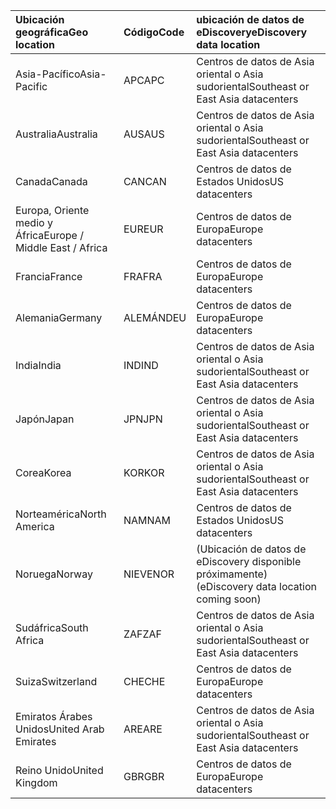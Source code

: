 
|  <span data-ttu-id="5d106-101">Ubicación geográfica</span><span class="sxs-lookup"><span data-stu-id="5d106-101">Geo location</span></span>               |  <span data-ttu-id="5d106-102">Código</span><span class="sxs-lookup"><span data-stu-id="5d106-102">Code</span></span>  |  <span data-ttu-id="5d106-103">ubicación de datos de eDiscovery</span><span class="sxs-lookup"><span data-stu-id="5d106-103">eDiscovery data location</span></span>        |
|:----------------------------|:-------|:---------------------------------|
|<span data-ttu-id="5d106-104">Asia-Pacífico</span><span class="sxs-lookup"><span data-stu-id="5d106-104">Asia-Pacific</span></span>                 |<span data-ttu-id="5d106-105">APC</span><span class="sxs-lookup"><span data-stu-id="5d106-105">APC</span></span>     |<span data-ttu-id="5d106-106">Centros de datos de Asia oriental o Asia sudoriental</span><span class="sxs-lookup"><span data-stu-id="5d106-106">Southeast or East Asia datacenters</span></span>|
|<span data-ttu-id="5d106-107">Australia</span><span class="sxs-lookup"><span data-stu-id="5d106-107">Australia</span></span>                    |<span data-ttu-id="5d106-108">AUS</span><span class="sxs-lookup"><span data-stu-id="5d106-108">AUS</span></span>     |<span data-ttu-id="5d106-109">Centros de datos de Asia oriental o Asia sudoriental</span><span class="sxs-lookup"><span data-stu-id="5d106-109">Southeast or East Asia datacenters</span></span>|
|<span data-ttu-id="5d106-110">Canada</span><span class="sxs-lookup"><span data-stu-id="5d106-110">Canada</span></span>                       |<span data-ttu-id="5d106-111">CAN</span><span class="sxs-lookup"><span data-stu-id="5d106-111">CAN</span></span>     |<span data-ttu-id="5d106-112">Centros de datos de Estados Unidos</span><span class="sxs-lookup"><span data-stu-id="5d106-112">US datacenters</span></span>                    |
|<span data-ttu-id="5d106-113">Europa, Oriente medio y África</span><span class="sxs-lookup"><span data-stu-id="5d106-113">Europe / Middle East / Africa</span></span>|<span data-ttu-id="5d106-114">EUR</span><span class="sxs-lookup"><span data-stu-id="5d106-114">EUR</span></span>     |<span data-ttu-id="5d106-115">Centros de datos de Europa</span><span class="sxs-lookup"><span data-stu-id="5d106-115">Europe datacenters</span></span>                |
|<span data-ttu-id="5d106-116">Francia</span><span class="sxs-lookup"><span data-stu-id="5d106-116">France</span></span>                       |<span data-ttu-id="5d106-117">FRA</span><span class="sxs-lookup"><span data-stu-id="5d106-117">FRA</span></span>     |<span data-ttu-id="5d106-118">Centros de datos de Europa</span><span class="sxs-lookup"><span data-stu-id="5d106-118">Europe datacenters</span></span>                |
|<span data-ttu-id="5d106-119">Alemania</span><span class="sxs-lookup"><span data-stu-id="5d106-119">Germany</span></span>                      |<span data-ttu-id="5d106-120">ALEMÁN</span><span class="sxs-lookup"><span data-stu-id="5d106-120">DEU</span></span>     |<span data-ttu-id="5d106-121">Centros de datos de Europa</span><span class="sxs-lookup"><span data-stu-id="5d106-121">Europe datacenters</span></span>                |
|<span data-ttu-id="5d106-122">India</span><span class="sxs-lookup"><span data-stu-id="5d106-122">India</span></span>                        |<span data-ttu-id="5d106-123">IND</span><span class="sxs-lookup"><span data-stu-id="5d106-123">IND</span></span>     |<span data-ttu-id="5d106-124">Centros de datos de Asia oriental o Asia sudoriental</span><span class="sxs-lookup"><span data-stu-id="5d106-124">Southeast or East Asia datacenters</span></span>|
|<span data-ttu-id="5d106-125">Japón</span><span class="sxs-lookup"><span data-stu-id="5d106-125">Japan</span></span>                        |<span data-ttu-id="5d106-126">JPN</span><span class="sxs-lookup"><span data-stu-id="5d106-126">JPN</span></span>     |<span data-ttu-id="5d106-127">Centros de datos de Asia oriental o Asia sudoriental</span><span class="sxs-lookup"><span data-stu-id="5d106-127">Southeast or East Asia datacenters</span></span>|
|<span data-ttu-id="5d106-128">Corea</span><span class="sxs-lookup"><span data-stu-id="5d106-128">Korea</span></span>                        |<span data-ttu-id="5d106-129">KOR</span><span class="sxs-lookup"><span data-stu-id="5d106-129">KOR</span></span>     |<span data-ttu-id="5d106-130">Centros de datos de Asia oriental o Asia sudoriental</span><span class="sxs-lookup"><span data-stu-id="5d106-130">Southeast or East Asia datacenters</span></span>|
|<span data-ttu-id="5d106-131">Norteamérica</span><span class="sxs-lookup"><span data-stu-id="5d106-131">North America</span></span>                |<span data-ttu-id="5d106-132">NAM</span><span class="sxs-lookup"><span data-stu-id="5d106-132">NAM</span></span>     |<span data-ttu-id="5d106-133">Centros de datos de Estados Unidos</span><span class="sxs-lookup"><span data-stu-id="5d106-133">US datacenters</span></span>                    |
|<span data-ttu-id="5d106-134">Noruega</span><span class="sxs-lookup"><span data-stu-id="5d106-134">Norway</span></span>                       |<span data-ttu-id="5d106-135">NIEVE</span><span class="sxs-lookup"><span data-stu-id="5d106-135">NOR</span></span>     |<span data-ttu-id="5d106-136">(Ubicación de datos de eDiscovery disponible próximamente)</span><span class="sxs-lookup"><span data-stu-id="5d106-136">(eDiscovery data location coming soon)</span></span>|
|<span data-ttu-id="5d106-137">Sudáfrica</span><span class="sxs-lookup"><span data-stu-id="5d106-137">South Africa</span></span>                 |<span data-ttu-id="5d106-138">ZAF</span><span class="sxs-lookup"><span data-stu-id="5d106-138">ZAF</span></span>     |<span data-ttu-id="5d106-139">Centros de datos de Asia oriental o Asia sudoriental</span><span class="sxs-lookup"><span data-stu-id="5d106-139">Southeast or East Asia datacenters</span></span>|
|<span data-ttu-id="5d106-140">Suiza</span><span class="sxs-lookup"><span data-stu-id="5d106-140">Switzerland</span></span>                  |<span data-ttu-id="5d106-141">CHE</span><span class="sxs-lookup"><span data-stu-id="5d106-141">CHE</span></span>     |<span data-ttu-id="5d106-142">Centros de datos de Europa</span><span class="sxs-lookup"><span data-stu-id="5d106-142">Europe datacenters</span></span>                |
|<span data-ttu-id="5d106-143">Emiratos Árabes Unidos</span><span class="sxs-lookup"><span data-stu-id="5d106-143">United Arab Emirates</span></span>         |<span data-ttu-id="5d106-144">ARE</span><span class="sxs-lookup"><span data-stu-id="5d106-144">ARE</span></span>     |<span data-ttu-id="5d106-145">Centros de datos de Asia oriental o Asia sudoriental</span><span class="sxs-lookup"><span data-stu-id="5d106-145">Southeast or East Asia datacenters</span></span>|
|<span data-ttu-id="5d106-146">Reino Unido</span><span class="sxs-lookup"><span data-stu-id="5d106-146">United Kingdom</span></span>               |<span data-ttu-id="5d106-147">GBR</span><span class="sxs-lookup"><span data-stu-id="5d106-147">GBR</span></span>     |<span data-ttu-id="5d106-148">Centros de datos de Europa</span><span class="sxs-lookup"><span data-stu-id="5d106-148">Europe datacenters</span></span>                |

